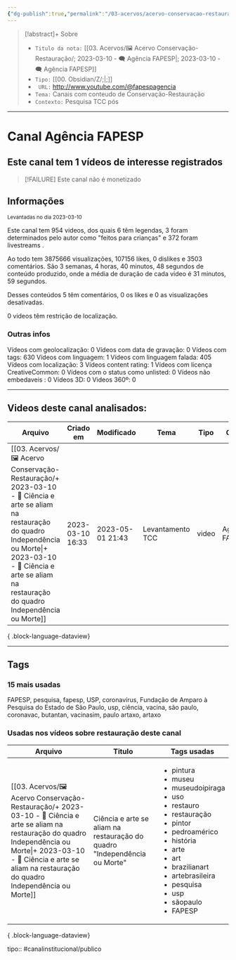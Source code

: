 ```yaml
---
{"dg-publish":true,"permalink":"/03-acervos/acervo-conservacao-restauracao/2023-03-10-agencia-fapesp/","tags":["🖼️/🗨️"],"created":"2023-03-10T16:25:50.744-03:00","updated":"2023-05-01T21:22:13.487-03:00"}
---
```


>[!abstract]+ Sobre
>- `Titulo da nota:`  [[03. Acervos/🖼️ Acervo Conservação-Restauração/; 2023-03-10 - 🗨️ Agência FAPESP\|; 2023-03-10 - 🗨️ Agência FAPESP]]
>- `Tipo:`  [[00. Obsidian/Z/;\|;]]
>- ` URL:` http://www.youtube.com/@fapespagencia
>- `Tema:`  Canais com conteudo de Conservação-Restauração
>- ` Contexto: ` Pesquisa TCC pós
***

# Canal Agência FAPESP
## Este canal tem 1 vídeos de interesse registrados
>[!FAILURE] Este canal não é monetizado

## Informações
<small> Levantadas no dia 2023-03-10 </small>


Este canal tem 954 videos, dos quais 6 têm legendas, 3 foram determinados pelo autor como "feitos para crianças" e 372 foram livestreams .

Ao todo tem 3875666 visualizações, 107156 likes, 0 dislikes e 3503 comentários.
São 3 semanas, 4 horas, 40 minutos, 48 segundos de conteúdo produzido, onde a média de duração de cada video é 31 minutos, 59 segundos.

Desses conteúdos 5 têm comentários, 0 os likes e 0 as visualizações desativadas.

0 videos têm restrição de localização.

### Outras infos

Vídeos com geolocalização: 0
Vídeos com data de gravação: 0
Vídeos com tags: 630
Vídeos com linguagem: 1
Vídeos com linguagem falada: 405
Vídeos com localização: 3
Vídeos content rating: 1
Vídeos com licença CreativeCommon: 0
Vídeos com o status como unlisted: 0
Vídeos não embedaveis : 0
Vídeos 3D: 0
Videos 360º: 0

***
## Videos deste canal analisados:
| Arquivo                                                                                                                                                                                                                                            | Criado em        | Modificado       | Tema             | Tipo  | Canal          |
| -------------------------------------------------------------------------------------------------------------------------------------------------------------------------------------------------------------------------------------------------- | ---------------- | ---------------- | ---------------- | ----- | -------------- |
| [[03. Acervos/🖼️ Acervo Conservação-Restauração/+ 2023-03-10   -  🎥️ Ciência e arte se aliam na restauração do quadro Independência ou Morte\|+ 2023-03-10   -  🎥️ Ciência e arte se aliam na restauração do quadro Independência ou Morte]] | 2023-03-10 16:33 | 2023-05-01 21:43 | Levantamento TCC | video | Agência FAPESP |

{ .block-language-dataview}
***

## Tags
### 15 mais usadas

FAPESP, pesquisa, fapesp, USP, coronavírus, Fundação de Amparo à Pesquisa do Estado de São Paulo, usp, ciência, vacina, são paulo, coronavac, butantan, vacinasim, paulo artaxo, artaxo

### Usadas nos vídeos sobre restauração deste canal
| Arquivo                                                                                                                                                                                                                                            | Titulo                                                                    | Tags usadas                                                                                                                                                                                                                                                                                            |
| -------------------------------------------------------------------------------------------------------------------------------------------------------------------------------------------------------------------------------------------------- | ------------------------------------------------------------------------- | ------------------------------------------------------------------------------------------------------------------------------------------------------------------------------------------------------------------------------------------------------------------------------------------------------ |
| [[03. Acervos/🖼️ Acervo Conservação-Restauração/+ 2023-03-10   -  🎥️ Ciência e arte se aliam na restauração do quadro Independência ou Morte\|+ 2023-03-10   -  🎥️ Ciência e arte se aliam na restauração do quadro Independência ou Morte]] | Ciência e arte se aliam na restauração do quadro "Independência ou Morte" | <ul><li>pintura</li><li>museu</li><li>museudoipiraga</li><li>uso</li><li>restauro</li><li>restauração</li><li>pintor</li><li>pedroamérico</li><li>história</li><li>arte</li><li>art</li><li>brazilianart</li><li>artebrasileira</li><li>pesquisa</li><li>usp</li><li>sãopaulo</li><li>FAPESP</li></ul> |

{ .block-language-dataview}


tipo:: #canalinstitucional/publico